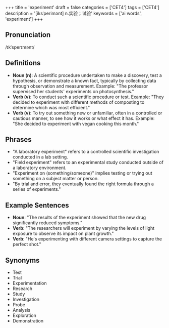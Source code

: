 +++
title = 'experiment'
draft = false
categories = ['CET4']
tags = ['CET4']
description = '[iksˈperimənt] n.实验；试验'
keywords = ['ai words', 'experiment']
+++

## Pronunciation
/ɪkˈsperɪmənt/

## Definitions
- **Noun (n)**: A scientific procedure undertaken to make a discovery, test a hypothesis, or demonstrate a known fact, typically by collecting data through observation and measurement. Example: "The professor supervised her students' experiments on photosynthesis."
- **Verb (v)**: To conduct such a scientific procedure or test. Example: "They decided to experiment with different methods of composting to determine which was most efficient."
- **Verb (v)**: To try out something new or unfamiliar, often in a controlled or cautious manner, to see how it works or what effect it has. Example: "She decided to experiment with vegan cooking this month."

## Phrases
- "A laboratory experiment" refers to a controlled scientific investigation conducted in a lab setting.
- "Field experiment" refers to an experimental study conducted outside of a laboratory environment.
- "Experiment on (something/someone)" implies testing or trying out something on a subject matter or person.
- "By trial and error, they eventually found the right formula through a series of experiments."

## Example Sentences
- **Noun**: "The results of the experiment showed that the new drug significantly reduced symptoms."
- **Verb**: "The researchers will experiment by varying the levels of light exposure to observe its impact on plant growth."
- **Verb**: "He's experimenting with different camera settings to capture the perfect shot."

## Synonyms
- Test
- Trial
- Experimentation
- Research
- Study
- Investigation
- Probe
- Analysis
- Exploration
- Demonstration
